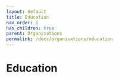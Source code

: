 ```yaml
---
layout: default
title: Education
nav_order: 1
has_children: true
parent: Organisations
permalink: /docs/organisations/education
---
```


# Education